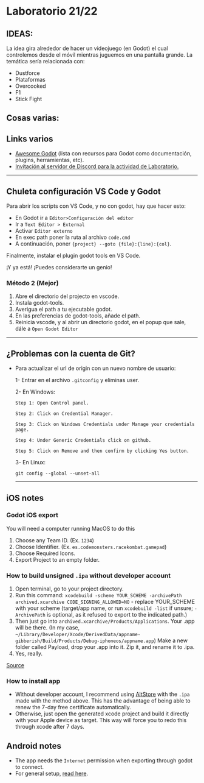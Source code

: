 # Laboratorio 21/22

## IDEAS:
La idea gira alrededor de hacer un videojuego (en Godot) el cual controlemos desde el móvil mientras juguemos en una pantalla grande. La temática sería relacionada con:
- Dustforce
- Plataformas
- Overcooked
- F1
- Stick Fight




## Cosas varias:

## Links varios

* [Awesome Godot](https://github.com/godotengine/awesome-godot) (lista con recursos para Godot como documentación, plugins, herramientas, etc).
* [Invitación al servidor de Discord para la actividad de Laboratorio.](https://discord.gg/ZQaNtRF)

---

## Chuleta configuración VS Code y Godot
  
Para abrir los scripts con VS Code, y no con godot, hay que hacer esto:
* En Godot ir a ```Editor>Configuración del editor```
* Ir a ```Text Editor > External```
* Activar ```Editor externo```
* En exec path poner la ruta al archivo ```code.cmd```
* A continuación, poner  ```{project} --goto {file}:{line}:{col}```.

Finalmente, instalar el plugin godot tools en VS Code.


¡Y ya está! ¡Puedes considerarte un genio!</p>

### Método 2 (Mejor)
1. Abre el directorio del projecto en vscode.
2. Instala godot-tools.
3. Averigua el path a tu ejecutable godot.
4. En las preferencias de godot-tools, añade el path.
5. Reinicia vscode, y al abrir un directorio godot, en el popup que sale, dále a ```Open Godot Editor```
 
---

## ¿Problemas con la cuenta de Git?

* Para actualizar el url de origin con un nuevo nombre de usuario:
  
  1- Entrar en el archivo ```.gitconfig``` y eliminas user.

  2- En Windows:
  
   ```Step 1: Open Control panel. ```

   ```Step 2: Click on Credential Manager.```

   ```Step 3: Click on Windows Credentials under Manage your credentials page.```

   ```Step 4: Under Generic Credentials click on github.```

   ```Step 5: Click on Remove and then confirm by clicking Yes button.```

     3- En Linux:
  
   ```git config --global --unset-all```

  ---

## iOS notes

### Godot iOS export
You will need a computer running MacOS to do this
1. Choose any Team ID. (Ex. ```1234```)
2. Choose Identifier. (Ex. ```es.codemonsters.racekombat.gamepad```)
3. Choose Required Icons.
4. Export Project to an empty folder.

### How to build unsigned ```.ipa``` without developer account
1. Open terminal, go to your project directory.
2. Run this command: ```xcodebuild -scheme YOUR_SCHEME -archivePath archived.xcarchive CODE_SIGNING_ALLOWED=NO``` - replace YOUR_SCHEME with your scheme (target/app name, or run ```xcodebuild -list``` if unsure; ```-ArchivePath``` is optional, as it refused to export to the indicated path.)
3. Then just go into ```archived.xcarchive/Products/Applications```. Your .app will be there. (In my case, ```~/Library/Developer/Xcode/DerivedData/appname-gibberish/Build/Products/Debug-iphoneos/appname.app```)
Make a new folder called Payload, drop your .app into it. Zip it, and rename it to .ipa.
4. Yes, really.

[Source](https://www.reddit.com/r/jailbreakdevelopers/comments/gj93vc/question_exporting_app_in_xcode_without_a/)

### How to install app
* Without developer account, I recommend using [AltStore]([https](https://altstore.io)) with the ```.ipa``` made with the method above. This has the advantage of being able to renew the 7-day free certificate automatically.
* Otherwise, just open the generated xcode project and build it directly with your Apple device as target. This way will force you to redo this through xcode after 7 days.

## Android notes
* The app needs the ```Internet``` permission when exporting through godot to connect.
* For general setup, [read here](https://developer.android.com/games/engines/godot/godot-configure).